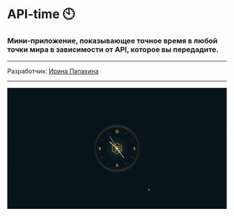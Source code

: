 # API-time :clock10:

### Мини-приложение, показывающее точное время в любой точки мира в зависимости от API, которое вы передадите.
___

Разработчик:  [Ирина Папахина](https://github.com/PapakhinaIrina) 
___
![gif](clock/src/img/clock.gif)
